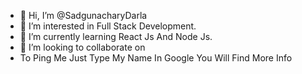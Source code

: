 - 👋 Hi, I’m @SadgunacharyDarla
- 👀 I’m interested in Full Stack Development.
- 🌱 I’m currently learning React Js And Node Js.
- 💞️ I’m looking to collaborate on
- To Ping Me Just Type My Name In Google You Will Find More Info
 

<!---
SadgunacharyDarla/SadgunacharyDarla is a ✨ special ✨ repository because its `README.md` (this file) appears on your GitHub profile.
You can click the Preview link to take a look at your changes.
--->
